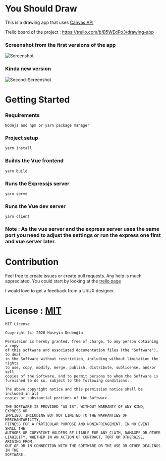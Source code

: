 # You Should Draw

This is a drawing app that uses [Canvas API](https://developer.mozilla.org/en-US/docs/Web/API/Canvas_API)

Trello board of the project : https://trello.com/b/B5WEdPo3/drawing-app

### Screenshot from the first versions of the app
![Screenshot](https://user-images.githubusercontent.com/64230499/95909309-ebfeab00-0da6-11eb-9dc7-99e9e3100480.png)

### Kinda new version
![Second-Screenshot](https://user-images.githubusercontent.com/64230499/96458334-79b81b80-1229-11eb-918b-404740c91c28.png)



# Getting Started

### Requirements
```
Nodejs and npm or yarn package manager
```

### Project setup
```
yarn install
```

### Builds the Vue frontend
```
yarn build
```

### Runs the Expressjs server
```
yarn serve
```

### Runs the Vue dev server
```
yarn client
```

### Note : As the vue server and the express server uses the same port you need to adjust the settings or run the express one first and vue server later.

# Contribution

Feel free to create issues or create pull requests. Any help is much appreciated. You could start by looking at the [trello page](https://trello.com/b/B5WEdPo3/drawing-app)

I would love to get a feedback from a UI/UX designer.

# License : [MIT](https://github.com/dedeogluhu/YouShouldDraw/blob/main/LICENSE)
```
MIT License

Copyright (c) 2020 Hüseyin Dedeoğlu

Permission is hereby granted, free of charge, to any person obtaining a copy
of this software and associated documentation files (the "Software"), to deal
in the Software without restriction, including without limitation the rights
to use, copy, modify, merge, publish, distribute, sublicense, and/or sell
copies of the Software, and to permit persons to whom the Software is
furnished to do so, subject to the following conditions:

The above copyright notice and this permission notice shall be included in all
copies or substantial portions of the Software.

THE SOFTWARE IS PROVIDED "AS IS", WITHOUT WARRANTY OF ANY KIND, EXPRESS OR
IMPLIED, INCLUDING BUT NOT LIMITED TO THE WARRANTIES OF MERCHANTABILITY,
FITNESS FOR A PARTICULAR PURPOSE AND NONINFRINGEMENT. IN NO EVENT SHALL THE
AUTHORS OR COPYRIGHT HOLDERS BE LIABLE FOR ANY CLAIM, DAMAGES OR OTHER
LIABILITY, WHETHER IN AN ACTION OF CONTRACT, TORT OR OTHERWISE, ARISING FROM,
OUT OF OR IN CONNECTION WITH THE SOFTWARE OR THE USE OR OTHER DEALINGS IN THE
SOFTWARE.
```
